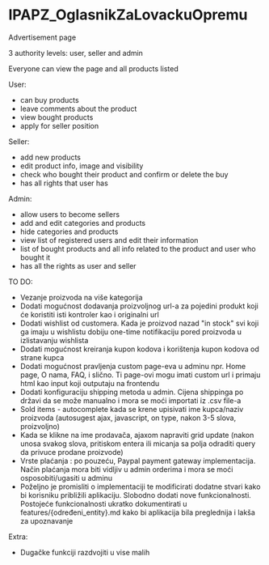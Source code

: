 # IPAPZ_OglasnikZaLovackuOpremu

Advertisement page

3 authority levels: user, seller and admin

Everyone can view the page and all products listed

User:
  - can buy products
  - leave comments about the product
  - view bought products 
  - apply for seller position
  
Seller: 
  - add new products 
  - edit product info, image and visibility 
  - check who bought their product and confirm or delete the buy
  - has all rights that user has
  
Admin:
  - allow users to become sellers
  - add and edit categories and products
  - hide categories and products
  - view list of registered users and edit their information
  - list of bought products and all info related to the product and user who bought it
  - has all the rights as user and seller
  
TO DO:
  - Vezanje proizvoda na više kategorija
  - Dodati mogućnost dodavanja proizvoljnog url-a za pojedini produkt koji će koristiti isti kontroler kao i originalni url
  - Dodati wishlist od customera. Kada je proizvod nazad "in stock" svi koji ga imaju u wishlistu dobiju one-time notifikaciju pored proizvoda u izlistavanju wishlista
  - Dodati mogućnost kreiranja kupon kodova i korištenja kupon kodova od strane kupca
  - Dodati mogućnost pravljenja custom page-eva u adminu npr. Home page, O nama, FAQ, i slično. Ti page-ovi mogu imati custom url i primaju html kao input koji outputaju na frontendu
  - Dodati konfiguraciju shipping metoda u admin. Cijena shippinga po državi da se može manualno i mora se moći importati iz .csv file-a
  - Sold items - autocomplete kada se krene upisivati ime kupca/naziv proizvoda (autosugest ajax, javascript, on type, nakon 3-5 slova, proizvoljno)
  - Kada se klikne na ime prodavača, ajaxom napraviti grid update (nakon unosa svakog slova, pritiskom entera ili micanja sa polja odraditi query da privuce prodane proizvode)
  - Vrste plaćanja : po pouzeću, Paypal payment gateway implementacija. Način plaćanja mora biti vidljiv u admin orderima i mora se moći osposobiti/ugasiti u adminu
  - Poželjno je promisliti o implementaciji te modificirati dodatne stvari kako bi korisniku približili aplikaciju. Slobodno dodati nove funkcionalnosti. Postojeće funkcionalnosti ukratko dokumentirati u features/{određeni_entity}.md kako bi aplikacija bila preglednija i lakša za upoznavanje
  
Extra:
  - Dugačke funkciji razdvojiti u vise malih